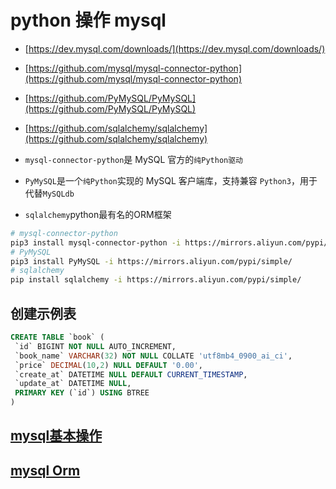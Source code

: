# python 操作 mysql

- [https://dev.mysql.com/downloads/](https://dev.mysql.com/downloads/)
- [https://github.com/mysql/mysql-connector-python](https://github.com/mysql/mysql-connector-python)
- [https://github.com/PyMySQL/PyMySQL](https://github.com/PyMySQL/PyMySQL)
- [https://github.com/sqlalchemy/sqlalchemy](https://github.com/sqlalchemy/sqlalchemy)

- `mysql-connector-python`是 MySQL 官方的`纯Python驱动`
- `PyMySQL`是一个`纯Python`实现的 MySQL 客户端库，支持兼容 `Python3`，用于代替`MySQLdb`
- `sqlalchemy`python最有名的ORM框架

```bash
# mysql-connector-python
pip3 install mysql-connector-python -i https://mirrors.aliyun.com/pypi/simple/
# PyMySQL
pip3 install PyMySQL -i https://mirrors.aliyun.com/pypi/simple/
# sqlalchemy
pip install sqlalchemy -i https://mirrors.aliyun.com/pypi/simple/
```

## 创建示例表

```sql
CREATE TABLE `book` (
 `id` BIGINT NOT NULL AUTO_INCREMENT,
 `book_name` VARCHAR(32) NOT NULL COLLATE 'utf8mb4_0900_ai_ci',
 `price` DECIMAL(10,2) NULL DEFAULT '0.00',
 `create_at` DATETIME NULL DEFAULT CURRENT_TIMESTAMP,
 `update_at` DATETIME NULL,
 PRIMARY KEY (`id`) USING BTREE
)
```

## [mysql基本操作](./mysqlBase.py)

## [mysql Orm](./mysqlOrm.py)
